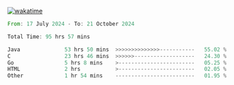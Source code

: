 [![wakatime](https://wakatime.com/badge/user/5970ac98-85fb-4bfd-a7d8-142e7d5bd274.svg)](https://wakatime.com/@5970ac98-85fb-4bfd-a7d8-142e7d5bd274)

<!--START_SECTION:waka-->

```rust
From: 17 July 2024 - To: 21 October 2024

Total Time: 95 hrs 57 mins

Java              53 hrs 50 mins  >>>>>>>>>>>>>>-----------   55.02 %
C                 23 hrs 46 mins  >>>>>>-------------------   24.30 %
Go                5 hrs 8 mins    >------------------------   05.25 %
HTML              2 hrs           >------------------------   02.05 %
Other             1 hr 54 mins    -------------------------   01.95 %
```

<!--END_SECTION:waka-->
